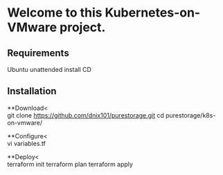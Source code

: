 # Welcome to this Kubernetes-on-VMware project.

## Requirements
Ubuntu unattended install CD

## Installation

**Download<<br>
git clone https://github.com/dnix101/purestorage.git
cd purestorage/k8s-on-vmware/

**Configure<<br>
vi variables.tf

**Deploy<<br>
terraform init
terraform plan
terraform apply